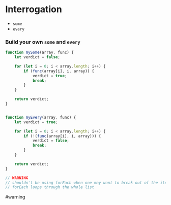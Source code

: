 # Interrogation
- `some`
- `every`


### Build your own `some` and `every`

```js
function mySome(array, func) {
	let verdict = false;

	for (let i = 0; i < array.length; i++) {
		if (func(array[i], i, array)) {
			verdict = true;
			break;
		}
	}

	return verdict;
}


function myEvery(array, func) {
	let verdict = true;

	for (let i = 0; i < array.length; i++) {
		if (!(func(array[i], i, array))) {
			verdict = false;
			break;
		}
	}

	return verdict;
}

// WARNING
// shouldn't be using forEach when one may want to break out of the iteration early
// forEach loops through the whole list

```


#warning